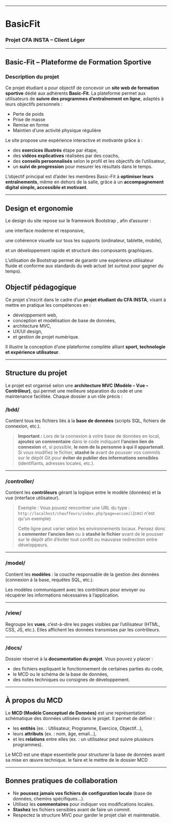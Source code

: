 
---

#  BasicFit

### Projet CFA INSTA – Client Léger

---

##  Basic-Fit – Plateforme de Formation Sportive

###  Description du projet

Ce projet étudiant a pour objectif de concevoir un **site web de formation sportive** dédié aux adhérents **Basic-Fit**.
La plateforme permet aux utilisateurs de **suivre des programmes d’entraînement en ligne**, adaptés à leurs objectifs personnels :

*  Perte de poids 
*  Prise de masse
*  Remise en forme
*  Maintien d’une activité physique régulière

Le site propose une expérience interactive et motivante grâce à :

* des **exercices illustrés** étape par étape,
* des **vidéos explicatives** réalisées par des coachs,
* des **conseils personnalisés** selon le profil et les objectifs de l’utilisateur,
* un **suivi de progression** pour mesurer les résultats dans le temps.

L’objectif principal est d’aider les membres Basic-Fit à **optimiser leurs entraînements**, même en dehors de la salle, grâce à un **accompagnement digital simple, accessible et motivant**.

---
## Design et ergonomie

Le design du site repose sur le framework Bootstrap
, afin d’assurer :

une interface moderne et responsive,

une cohérence visuelle sur tous les supports (ordinateur, tablette, mobile),

et un développement rapide et structuré des composants graphiques.

L’utilisation de Bootstrap permet de garantir une expérience utilisateur fluide et conforme aux standards du web actuel (et surtout pour gagner du temps).

##  Objectif pédagogique

Ce projet s’inscrit dans le cadre d’un **projet étudiant du CFA INSTA**, visant à mettre en pratique les compétences en :

* développement web,
* conception et modélisation de base de données,
* architecture MVC,
* UX/UI design,
* et gestion de projet numérique.

Il illustre la conception d’une plateforme complète alliant **sport, technologie et expérience utilisateur**.

---

##  Structure du projet

Le projet est organisé selon une **architecture MVC (Modèle – Vue – Contrôleur)**, qui permet une meilleure séparation du code et une maintenance facilitée.
Chaque dossier a un rôle précis :

###  **/bdd/**

Contient tous les fichiers liés à la **base de données** (scripts SQL, fichiers de connexion, etc.).

>  **Important :**
> Lors de la connexion à votre base de données en local, **ajoutez un commentaire** dans le code indiquant **l’ancien lien de connexion** et, si possible, **le nom de la personne à qui il appartenait**.
> Si vous modifiez le fichier, **stashé le** avant de pousser vos commits sur le dépôt Git pour **éviter de publier des informations sensibles** (identifiants, adresses locales, etc.).

---

###  **/controller/**

Contient les **contrôleurs** gérant la logique entre le modèle (données) et la vue (interface utilisateur).

> Exemple :
> Vous pouvez rencontrer une URL du type :
> `http://localhost/chauffeurs/index.php?page=accueil`(ceci n'est qu'un exemple)
>
> Cette ligne peut varier selon les environnements locaux.
> Pensez donc à **commenter l’ancien lien** ou à **stashé le fichier** avant de le pousser sur le dépôt afin d’éviter tout conflit ou mauvaise redirection entre développeurs.

---

###  **/model/**

Contient les **modèles** : la couche responsable de la gestion des données (connexion à la base, requêtes SQL, etc.).

Les modèles communiquent avec les contrôleurs pour envoyer ou récupérer les informations nécessaires à l’application.

---

###  **/view/**

Regroupe les **vues**, c’est-à-dire les pages visibles par l’utilisateur (HTML, CSS, JS, etc.).
Elles affichent les données transmises par les contrôleurs.

---

###  **/docs/**

Dossier réservé à la **documentation du projet**.
Vous pouvez y placer :

* des fichiers expliquant le fonctionnement de certaines parties du code,
* le MCD ou le schéma de la base de données,
* des notes techniques ou consignes de développement.

---

##  À propos du MCD

Le **MCD (Modèle Conceptuel de Données)** est une représentation schématique des données utilisées dans le projet.
Il permet de définir :

* les **entités** (ex. : Utilisateur, Programme, Exercice, Objectif…),
* leurs **attributs** (ex. : nom, âge, email…),
* et les **relations** entre elles (ex. : un utilisateur peut suivre plusieurs programmes).

Le MCD est une étape essentielle pour structurer la base de données avant sa mise en œuvre technique.
le faire et le mettre de le dossier MCD

---

##  Bonnes pratiques de collaboration

* Ne **poussez jamais vos fichiers de configuration locale** (base de données, chemins spécifiques…).
* Utilisez les **commentaires** pour indiquer vos modifications locales.
* **Stashez** les fichiers sensibles avant de faire un commit.
* Respectez la structure MVC pour garder le projet clair et maintenable.

